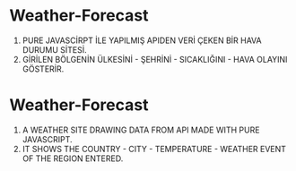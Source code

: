# Weather-Forecast

1. PURE JAVASCİRPT İLE YAPILMIŞ APIDEN VERİ ÇEKEN BİR HAVA DURUMU SİTESİ.<BR/>
2. GİRİLEN BÖLGENİN ÜLKESİNİ - ŞEHRİNİ - SICAKLIĞINI - HAVA OLAYINI GÖSTERİR. <BR/>


# Weather-Forecast

1. A WEATHER SITE DRAWING DATA FROM API MADE WITH PURE JAVASCRIPT.<BR/>
2. IT SHOWS THE COUNTRY - CITY - TEMPERATURE - WEATHER EVENT OF THE REGION ENTERED. <BR/>
